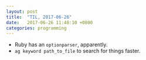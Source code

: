 ```yaml
---
layout: post
title:  "TIL, 2017-06-26"
date:   2017-06-26 11:48:10 +0800
categories: programming
---
```


- Ruby has an `optionparser`, apparently.
- `ag keyword path_to_file` to search for things faster.
